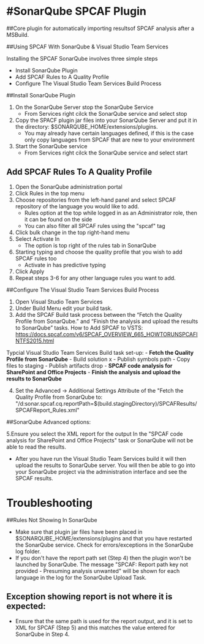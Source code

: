 #SonarQube SPCAF Plugin
======================

##Core plugin for automatically importing resultsof SPCAF analysis after a MSBuild.

##Using SPCAF With SonarQube & Visual Studio Team Services

Installing the SPCAF SonarQube involves three simple steps

- Install SonarQube Plugin
- Add SPCAF Rules to A Quality Profile
- Configure The Visual Studio Team Services Build Process

##Install SonarQube Plugin

1. On the SonarQube Server stop the SonarQube Service
    - From Services right cilck the SonarQube service and select stop
2. Copy the SPACF plugin jar files into your SonarQube Server and put it in the directory: $SONARQUBE_HOME/extensions/plugins.
    - You may already have certain languages defined, if this is the case only copy languages from SPCAF that are new to your environment
3. Start the SonarQube service
    - From Services right cilck the SonarQube service and select start

## Add SPCAF Rules To A Quality Profile

1. Open the SonarQube administration portal
2. Click Rules in the top menu
3. Choose repositories from the left-hand panel and select SPCAF repository of the language you would like to add.
    - Rules option at the top while logged in as an Administrator role, then it can be found on the side
    - You can also filter all SPCAF rules using the "spcaf" tag
4. Click bulk change in the top right-hand menu
5. Select Activate In
     - The option is top right of the rules tab in SonarQube
6. Starting typing and choose the quality profile that you wish to add SPCAF rules too
    - Activate in has predictive typing
7. Click Apply
8. Repeat steps 3-6 for any other language rules you want to add.

##Configure The Visual Studio Team Services Build Process

1. Open Visual Studio Team Services
2. Under Build Menu edit your build task.
3. Add the SPCAF Build task process between the “Fetch the Quality Profile from SonarQube.” and “Finish the analysis and upload the results to SonarQube” tasks. How to Add SPCAF to VSTS: https://docs.spcaf.com/v6/SPCAF_OVERVIEW_665_HOWTORUNSPCAFINTFS2015.html

Typcial Visual Studio Team Services Build task set-up:
    - **Fetch the Quality Profile from SonarQube**
    - Build solution x
    - Publish symbols path
    - Copy files to staging
    - Publish artifacts drop
    - **SPCAF code analysis for SharePoint and Office Projects**
    - **Finish the analysis and upload the results to SonarQube**

4. Set the Advanced -> Additional Settings Attribute of the "Fetch the Quality Profile from SonarQube to:
    "/d:sonar.spcaf.cq.reportPath=$(build.stagingDirectory)/SPCAFResults/SPCAFReport_Rules.xml"

##SonarQube Advanced options:

5.Ensure you select the XML report for the output In the "SPCAF code analysis for SharePoint and Office Projects" task or SonarQube will not be able to read the results.

* After you have run the Visual Studio Team Services build it will then upload the results to SonarQube server.  You will then be able to go into your SonarQube project via the administration interface and see the SPCAF results.

# Troubleshooting

##Rules Not Showing In SonarQube

- Make sure that plugin jar files have been placed in $SONARQUBE_HOME/extensions/plugins and that you have restarted the SonarQube service.
Check for errors/exceptions in the SonarQube log folder.
- If you don't have the report path set (Step 4) then the plugin won't be launched by SonarQube. The message "SPCAF: Report path key not provided - Presuming analysis unwanted" will be shown for each language in the log for the SonarQube Upload Task.

## Exception showing report is not where it is expected:
- Ensure that the same path is used for the report output, and it is set to XML for SPCAF (Step 5) and this matches the value entered for SonarQube in Step 4.




